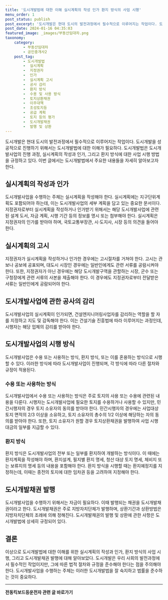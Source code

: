 ```yaml
---
title: '도시개발법에 대한 이해 실시계획의 작성 인가 환지 방식의 사업 시행'
menu_order: 1
post_status: publish
post_excerpt: '도시개발은 현대 도시의 발전과정에서 필수적으로 이루어지는 작업이다. 도시개발을 성공적으로 진행하기 위해서는 도시개발법에 대한 이해가 필요하다. 도시개발법은 도시개발사업의 진행 과정, 실시계획의 작성과 인가, 그리고 환지 방식에 대한 사업 시행 방법을 규정하고 있다. 이번 글에서는 도시개발법에서 주요한 내용들을 자세히 알아보고자 한다.'
post_date: 2024-01-16 04:35:03
featured_image: _images/부동산임대차.png
taxonomy:
    category:
        - 부동산임대차
        - 공인중개사2
    post_tag:
        - 도시개발법
        -  실시계획
        -  지정권자
        -  인가
        -  실시계획 고시
        -  공사 감리
        -  환지 방식
        -  수용 및 사용 방식
        -  토지상환채권
        -  이주대책
        -  조성토지등
        -  공급 계획
        -  토지 등의 평가
        -  도시개발채권
        -  발행 및 상환
---
```



도시개발은 현대 도시의 발전과정에서 필수적으로 이루어지는 작업이다. 도시개발을 성공적으로 진행하기 위해서는 도시개발법에 대한 이해가 필요하다. 도시개발법은 도시개발사업의 진행 과정, 실시계획의 작성과 인가, 그리고 환지 방식에 대한 사업 시행 방법을 규정하고 있다. 이번 글에서는 도시개발법에서 주요한 내용들을 자세히 알아보고자 한다.

## 실시계획의 작성과 인가

도시개발사업을 수행하는 주체는 실시계획을 작성해야 한다. 실시계획에는 지구단위계획도 포함되어야 하는데, 이는 도시개발사업의 세부 계획을 담고 있는 중요한 문서이다. 지정권자로부터 실시계획을 작성하거나 인가받기 위해서는 해당 도시개발사업에 관련된 설계 도서, 자금 계획, 시행 기간 등의 정보를 명시 또는 첨부해야 한다. 실시계획은 지정권자의 인가를 받아야 하며, 국토교통부장관, 시·도지사, 시장 등의 의견을 들어야 한다.

## 실시계획의 고시

지정권자가 실시계획을 작성하거나 인가한 경우에는 고시절차를 거쳐야 한다. 고시는 관보나 공보에 공표되며, 대도시 시장인 경우에는 일반인에게도 관련 서류를 공람시켜야 한다. 또한, 지정권자가 아닌 경우에는 해당 도시개발구역을 관할하는 시장, 군수 또는 구청장에게 관련 서류의 사본을 제출해야 한다. 이 경우에도 지정권자로부터 전달받은 서류는 일반인에게 공람되어야 한다.

## 도시개발사업에 관한 공사의 감리

도시개발사업의 실시계획이 인가되면, 건설엔지니어링사업자를 감리하는 역할을 할 자를 지정하고 지도 및 감독해야 한다. 이는 건설기술 진흥법에 따라 이루어지는 과정인데, 시행자는 해당 업체의 감리를 받아야 한다.

## 도시개발사업의 시행 방식

도시개발사업은 수용 또는 사용하는 방식, 환지 방식, 또는 이를 혼용하는 방식으로 시행할 수 있다. 이러한 방식에 따라 도시개발사업이 진행되며, 각 방식에 따라 다른 절차와 규정이 적용된다.

### 수용 또는 사용하는 방식

도시개발사업에서 수용 또는 사용하는 방식은 주로 토지의 사용 또는 수용에 관련된 내용을 다룬다. 시행자는 도시개발사업에 필요한 토지를 수용하거나 사용할 수 있지만, 민간시행자의 경우 토지 소유자의 동의를 받아야 한다. 민간시행자의 경우에는 사업대상 토지 면적의 2/3 이상을 소유하고, 토지 소유자의 총수의 1/2 이상에 해당하는 자의 동의를 받아야 한다. 또한, 토지 소유자가 원할 경우 토지상환채권을 발행하여 사업 시행 대금의 일부를 지급할 수 있다.

### 환지 방식

환지 방식은 도시개발사업의 전부 또는 일부를 환지하여 개발하는 방식이다. 이 때에는 환지계획을 작성해야 하며, 환지설계, 필지별 환지 명세, 청산 대상 토지 명세, 체비지 또는 보류지의 명세 등의 내용을 포함해야 한다. 환지 방식을 시행할 때는 환지예정지를 지정하는데, 이때는 종전의 토지에 대한 임차권 등을 고려하여 지정해야 한다.

## 도시개발채권 발행

도시개발사업을 수행하기 위해서는 자금이 필요하다. 이때 발행되는 채권을 도시개발채권이라고 한다. 도시개발채권은 주로 지방자치단체가 발행하며, 상환기간과 상환방법은 지방자치단체의 조례에 의해 정해진다. 도시개발채권의 발행 및 상환에 관한 사항은 도시개발법에 상세히 규정되어 있다.

## 결론

이상으로 도시개발법에 대한 이해를 위한 실시계획의 작성과 인가, 환지 방식의 사업 시행, 그리고 도시개발채권 발행에 대해 알아보았다. 도시개발은 우리 사회의 발전과정에서 필수적인 작업이지만, 그에 따른 법적 절차와 규정을 준수해야 한다는 점을 주의해야 한다. 도시개발사업을 수행하는 주체는 이러한 도시개발법을 잘 숙지하고 법률을 준수하는 것이 중요하다.


<!-- wp:separator -->
<hr class="wp-block-separator has-alpha-channel-opacity"/>
<!-- /wp:separator -->

<!-- wp:group {"backgroundColor":"base","layout":{"type":"constrained"}} -->
<div class="wp-block-group has-base-background-color has-background"><!-- wp:paragraph {"align":"center","fontSize":"medium"} -->
<p class="has-text-align-center has-large-font-size"><strong>전동킥보드등운전자 관련 글 바로가기</strong></p>
<!-- /wp:paragraph -->


<!-- wp:latest-posts
{"categories":[{"id":1824,"count":19,"description":"","link":"https://uknowlaw.com/category/%ec%a0%84%eb%8f%99%ed%82%a5%eb%b3%b4%eb%93%9c%eb%93%b1%ec%9a%b4%ec%a0%84%ec%9e%90/","name":"전동킥보드등운전자","slug":"전동킥보드등운전자","taxonomy":"category","parent":0,"meta":[],"_links":{"self":[{"href":"https://uknowlaw.com/wp-json/wp/v2/categories/1824"}],"collection":[{"href":"https://uknowlaw.com/wp-json/wp/v2/categories"}],"about":[{"href":"https://uknowlaw.com/wp-json/wp/v2/taxonomies/category"}],"wp:post_type":[{"href":"https://uknowlaw.com/wp-json/wp/v2/posts?categories=1824"}],"curies":[{"name":"wp","href":"https://api.w.org/{rel}","templated":true}]}}],"postsToShow":100,"excerptLength":28,"postLayout":"grid","columns":2,"featuredImageAlign":"left","featuredImageSizeSlug":"large","fontSize":"small"} /--></div>
<!-- /wp:group -->